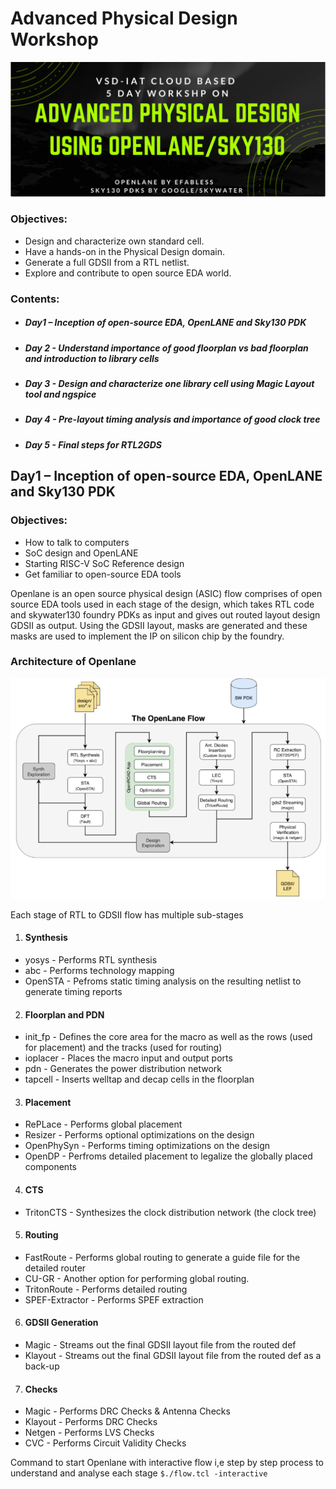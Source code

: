 # Advanced Physical Design Workshop
![Image of worshop](/Day1/WS_banner.PNG)


### Objectives:
* Design and characterize own standard cell.
* Have a hands-on in the Physical Design domain.
* Generate a full GDSII from a RTL netlist.
* Explore and contribute to open source EDA world.

### Contents:
* ##### Day1 – Inception of open-source EDA, OpenLANE and Sky130 PDK
* ##### Day 2 - Understand importance of good floorplan vs bad floorplan and introduction to library cells
* ##### Day 3 - Design and characterize one library cell using Magic Layout tool and ngspice
* ##### Day 4 - Pre-layout timing analysis and importance of good clock tree
* ##### Day 5 - Final steps for RTL2GDS

## Day1 – Inception of open-source EDA, OpenLANE and Sky130 PDK
### Objectives:
* How to talk to computers
* SoC design and OpenLANE
* Starting RISC-V SoC Reference design
* Get familiar to open-source EDA tools

Openlane is an open source physical design (ASIC) flow comprises of open source EDA tools used in each stage of the design, which takes RTL code and skywater130 foundry PDKs as input and gives out routed layout design GDSII as output. Using the GDSII layout, masks are generated and these masks are used to implement the IP on silicon chip by the foundry.

### Architecture of Openlane
![Image of Architecture](/Day1/Arch.PNG)

Each stage of RTL to GDSII flow has multiple sub-stages
1. #### Synthesis
* yosys - Performs RTL synthesis
* abc - Performs technology mapping
* OpenSTA - Pefroms static timing analysis on the resulting netlist to generate timing reports
2. #### Floorplan and PDN
* init_fp - Defines the core area for the macro as well as the rows (used for placement) and the tracks (used for routing)
* ioplacer - Places the macro input and output ports
* pdn - Generates the power distribution network
* tapcell - Inserts welltap and decap cells in the floorplan
3. #### Placement
* RePLace - Performs global placement
* Resizer - Performs optional optimizations on the design
* OpenPhySyn - Performs timing optimizations on the design
* OpenDP - Perfroms detailed placement to legalize the globally placed components
4. #### CTS
* TritonCTS - Synthesizes the clock distribution network (the clock tree)
5. #### Routing
* FastRoute - Performs global routing to generate a guide file for the detailed router
* CU-GR - Another option for performing global routing.
* TritonRoute - Performs detailed routing
* SPEF-Extractor - Performs SPEF extraction
6. #### GDSII Generation
* Magic - Streams out the final GDSII layout file from the routed def
* Klayout - Streams out the final GDSII layout file from the routed def as a back-up
7. #### Checks
* Magic - Performs DRC Checks & Antenna Checks
* Klayout - Performs DRC Checks
* Netgen - Performs LVS Checks
* CVC - Performs Circuit Validity Checks

Command to start Openlane with interactive flow i,e step by step process to understand and analyse each stage
`$./flow.tcl -interactive` 
